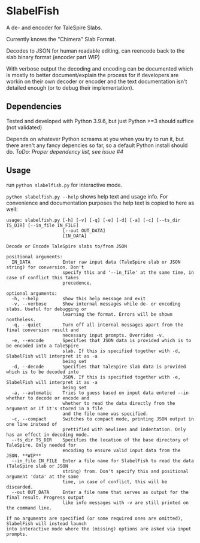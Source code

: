 # SlabelFish
A de- and encoder for TaleSpire Slabs.

Currently knows the "Chimera" Slab Format.

Decodes to JSON for human readable editing, can reencode back to the slab binary format (encoder part WIP)

With verbose output the decoding and encoding can be documented which is mostly to better document/explain the process for if developers are workin on their own decoder or encoder and the text documentation isn't detailed enough (or to debug their implementation).

## Dependencies
Tested and developed with Python 3.9.6, but just Python >=3 should suffice (not validated)

Depends on whatever Python screams at you when you try to run it, but there aren't any fancy depencies so far, so a default Python install should do. *ToDo: Proper dependency list, see issue #4*

## Usage
run
`python slabelfish.py`
for interactive mode.

`python slabelfish.py --help`
shows help text and usage info. For convenience and documentation purposes the help text is copied to here as well:

```
usage: slabelfish.py [-h] [-v] [-q] [-e] [-d] [-a] [-c] [--ts_dir TS_DIR] [--in_file IN_FILE]
                     [--out OUT_DATA]
                     [IN_DATA]

Decode or Encode TaleSpire slabs to/from JSON

positional arguments:
  IN_DATA            Enter raw input data (TaleSpire slab or JSON string) for conversion. Don't
                     specify this and '--in_file' at the same time, in case of conflict this takes
                     precedence.

optional arguments:
  -h, --help         show this help message and exit
  -v, --verbose      Show internal messages while de- or encoding slabs. Useful for debugging or
                     learning the format. Errors will be shown nontheless.
  -q, --quiet        Turn off all internal messages apart from the final conversion result and
                     necessary input prompts. Overrides -v.
  -e, --encode       Specifies that JSON data is provided which is to be encoded into a TaleSpire
                     slab. If this is specified together with -d, SlabelFish will interpret it as -a
                     being set
  -d, --decode       Specifies that TaleSpire slab data is provided which is to be decoded into
                     JSON. If this is specified together with -e, SlabelFish will interpret it as -a
                     being set
  -a, --automatic    Tries to guess based on input data entered --in whether to decode or encode and
                     whether to read the data directly from the argument or if it's stored in a file
                     and the file name was specified.
  -c, --compact      Switches to compact mode, printing JSON output in one line instead of
                     prettified with newlines and indentation. Only has an effect in decoding mode.
  --ts_dir TS_DIR    Specifies the location of the base directory of TaleSpire. Only needed for
                     encoding to ensure valid input data from the JSON. **WIP**
  --in_file IN_FILE  Enter a file name for SlabelFish to read the data (TaleSpire slab or JSON
                     string) from. Don't specify this and positional argument 'data' at the same
                     time, in case of conflict, this will be discarded.
  --out OUT_DATA     Enter a file name that serves as output for the final result. Progress output
                     like info messages with -v are still printed on the command line.

If no arguments are specified (or some required ones are omitted), SlabelFish will instead launch
into interactive mode where the (missing) options are asked via input prompts.
```
